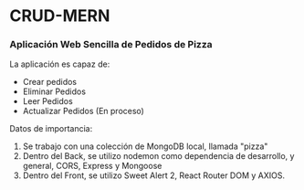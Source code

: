 # CRUD-MERN
### Aplicación Web Sencilla de Pedidos de Pizza
La aplicación es capaz de:

- Crear pedidos
- Eliminar Pedidos
- Leer Pedidos
- Actualizar Pedidos (En proceso)

Datos de importancia:

1. Se trabajo con una colección de MongoDB local, llamada "pizza"
2. Dentro del Back, se utilizo nodemon como dependencia de desarrollo, y general, CORS, Express y Mongoose
3. Dentro del Front, se utilizo Sweet Alert 2, React Router DOM y AXIOS.

